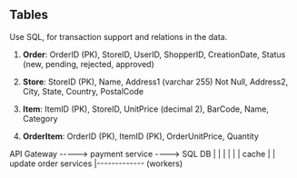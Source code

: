 ## Tables
Use SQL, for transaction support and relations in the data.

1. **Order**: OrderID (PK), StoreID, UserID, ShopperID, CreationDate, Status (new, pending, rejected, approved)

2. **Store**: StoreID (PK), Name, Address1 (varchar 255) Not Null, Address2, City, State, Country, PostalCode

3. **Item**: ItemID (PK), StoreID, UnitPrice (decimal 2), BarCode, Name, Category

4. **OrderItem**: OrderID (PK), ItemID (PK), OrderUnitPrice, Quantity


API Gateway -----> payment service ----> SQL DB
                         |                  |
                         |                  |
                         |                  |
                        cache               |
                         |      update  order services
                         |------------- (workers)